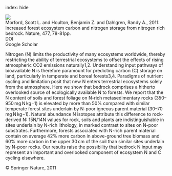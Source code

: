 index: hide

<div class="Citation">
    <div class="Citation-thumb CitationThumb-linked"  data-href="https://doi.org/10.1038/nature10415">
      <img src="https://static.claimspace.cloud/climate-study-static/refs/thumbs/6/Morford_et_al_2011-thumb.png" />
    </div>

  <div class="Citation-body">
    <div class="Citation-text">Morford, Scott L. and Houlton, Benjamin Z. and Dahlgren, Randy A., 2011: Increased forest ecosystem carbon and nitrogen storage from nitrogen rich bedrock. <span class="Article-journal">Nature, </span><span class="Article-volume">477, </span>78-81pp.</div>
    <div class="Citation-links">
      <div class="CitationLink" data-href="https://doi.org/10.1038/nature10415">
        <div class="CitationLink-icon CitationLink-Doi"></div>
        <div class="CitationLink-text">DOI</div>
      </div>
      <div class="CitationLink" data-href="https://scholar.google.com/scholar?q=10.1038/nature10415">
        <div class="CitationLink-icon CitationLink-Scholar"></div>
        <div class="CitationLink-text">Google Scholar</div>
      </div>
    </div>
  </div>
</div>

Nitrogen (N) limits the productivity of many ecosystems worldwide, thereby restricting the ability of terrestrial ecosystems to offset the effects of rising atmospheric CO2 emissions naturally1,2. Understanding input pathways of bioavailable N is therefore paramount for predicting carbon (C) storage on land, particularly in temperate and boreal forests3,4. Paradigms of nutrient cycling and limitation posit that new N enters terrestrial ecosystems solely from the atmosphere. Here we show that bedrock comprises a hitherto overlooked source of ecologically available N to forests. We report that the N content of soils and forest foliage on N-rich metasedimentary rocks (350–950 mg N kg−1) is elevated by more than 50% compared with similar temperate forest sites underlain by N-poor igneous parent material (30–70 mg N kg−1). Natural abundance N isotopes attribute this difference to rock-derived N: 15N/14N values for rock, soils and plants are indistinguishable in sites underlain by N-rich lithology, in marked contrast to sites on N-poor substrates. Furthermore, forests associated with N-rich parent material contain on average 42% more carbon in above-ground tree biomass and 60% more carbon in the upper 30 cm of the soil than similar sites underlain by N-poor rocks. Our results raise the possibility that bedrock N input may represent an important and overlooked component of ecosystem N and C cycling elsewhere.

<div class="Citation-copy">
&copy; Springer Nature, 2011
</div>